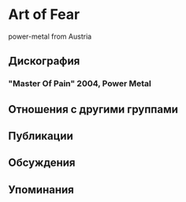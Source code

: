 # Art of Fear

power-metal from Austria

## Дискография

### "Master Of Pain" 2004, Power Metal




## Отношения с другими группами


## Публикации


## Обсуждения


## Упоминания

